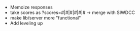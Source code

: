  * Memoize responses
 * take scores as ?scores=#|#|#|#|#|# -> merge with SIWDCC
 * make lib/server more "functional"
 * Add leveling up
